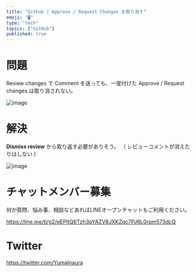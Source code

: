 ```yaml
---
title: "Github | Approve / Request Changes を取り消す"
emoji: "🖥"
type: "tech"
topics: ["GitHub"]
published: true
---
```


# 問題

Review changes で Comment を送っても、一度付けた Approve / Request changes は取り消されない。

![image](https://qiita-image-store.s3.amazonaws.com/0/89618/c54e4c3a-3c2a-0831-62d4-bd425b7e0341.png)

# 解決


 **Dismiss review** から取り返す必要がありそう。 
（ レビューコメントが消えたりはしない )

![image](https://qiita-image-store.s3.amazonaws.com/0/89618/7903a155-abde-7477-9996-423bf00f49bf.png)








<!-- Update From Qiita API -->

# チャットメンバー募集


何か質問、悩み事、相談などあればLINEオープンチャットもご利用ください。

https://line.me/ti/g2/eEPltQ6Tzh3pYAZV8JXKZqc7PJ6L0rpm573dcQ





# Twitter


https://twitter.com/YumaInaura


<!-- Update From Qiita API -->


